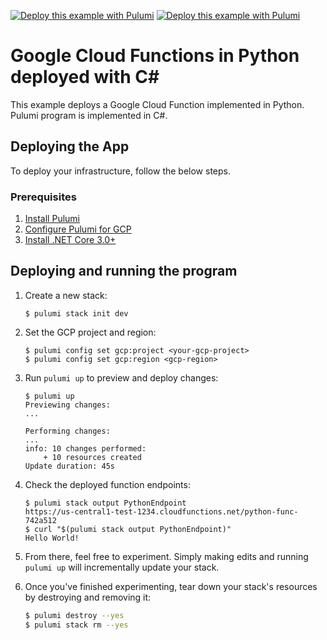 [![Deploy this example with Pulumi](https://get.pulumi.com/new/button.svg)](https://app.pulumi.com/new?template=https://github.com/pulumi/examples/blob/master/gcp-cs-functions/README.md#gh-light-mode-only)
[![Deploy this example with Pulumi](https://get.pulumi.com/new/button-light.svg)](https://app.pulumi.com/new?template=https://github.com/pulumi/examples/blob/master/gcp-cs-functions/README.md#gh-dark-mode-only)

# Google Cloud Functions in Python deployed with C#

This example deploys a Google Cloud Function implemented in Python. Pulumi program is implemented in C#.

## Deploying the App

To deploy your infrastructure, follow the below steps.

### Prerequisites

1. [Install Pulumi](https://www.pulumi.com/docs/get-started/install/)
1. [Configure Pulumi for GCP](https://www.pulumi.com/docs/intro/cloud-providers/gcp/setup/)
1. [Install .NET Core 3.0+](https://dotnet.microsoft.com/download)

## Deploying and running the program

1.  Create a new stack:

    ```
    $ pulumi stack init dev
    ```

1.  Set the GCP project and region:

    ```
    $ pulumi config set gcp:project <your-gcp-project>
    $ pulumi config set gcp:region <gcp-region>
    ```

1.  Run `pulumi up` to preview and deploy changes:

    ```
    $ pulumi up
    Previewing changes:
    ...

    Performing changes:
    ...
    info: 10 changes performed:
        + 10 resources created
    Update duration: 45s
    ```

1.  Check the deployed function endpoints:

    ```
    $ pulumi stack output PythonEndpoint
    https://us-central1-test-1234.cloudfunctions.net/python-func-742a512
    $ curl "$(pulumi stack output PythonEndpoint)"
    Hello World!
    ```
1. From there, feel free to experiment. Simply making edits and running `pulumi up` will incrementally update your stack.

1. Once you've finished experimenting, tear down your stack's resources by destroying and removing it:

    ```bash
    $ pulumi destroy --yes
    $ pulumi stack rm --yes
    ```
